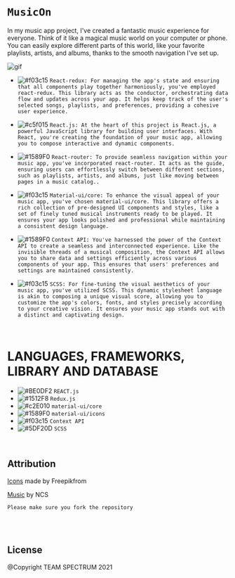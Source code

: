 


# ``` MusicOn ```
In my music app project, I've created a fantastic music experience for everyone. Think of it like a magical music world on your computer or phone. You can easily explore different parts of this world, like your favorite playlists, artists, and albums, thanks to the smooth navigation I've set up.

![gif](https://user-images.githubusercontent.com/53748350/266853986-451ad343-3c42-45e1-87ca-4feec5ef81b2.gif)

 

   - ![#f03c15](https://via.placeholder.com/15/f03c15/000000?text=+) `React-redux: For managing the app's state and ensuring that all components play together harmoniously, you've employed react-redux. This library acts as the conductor, orchestrating data flow and updates across your app. It helps keep track of the user's selected songs, playlists, and preferences, providing a cohesive user experience.`

  -  ![#c5f015](https://via.placeholder.com/15/c5f015/000000?text=+) `React.js: At the heart of this project is React.js, a powerful JavaScript library for building user interfaces. With React, you're creating the foundation of your music app, allowing you to compose interactive and dynamic components.`

  - ![#1589F0](https://via.placeholder.com/15/1589F0/000000?text=+) `React-router: To provide seamless navigation within your music app, you've incorporated react-router. It acts as the guide, ensuring users can effortlessly switch between different sections, such as playlists, artists, and albums, just like moving between pages in a music catalog..`

  - ![#f03c15](https://via.placeholder.com/15/f03c15/000000?text=+) `Material-ui/core: To enhance the visual appeal of your music app, you've chosen material-ui/core. This library offers a rich collection of pre-designed UI components and styles, like a set of finely tuned musical instruments ready to be played. It ensures your app looks polished and professional while maintaining a consistent design language.`


  - ![#1589F0](https://via.placeholder.com/15/1589F0/000000?text=+) `Context API: You've harnessed the power of the Context API to create a seamless and interconnected experience. Like the invisible threads of a musical composition, the Context API allows you to share data and settings efficiently across various components of your app. This ensures that users' preferences and settings are maintained consistently.`

  - ![#f03c15](https://via.placeholder.com/15/f03c15/000000?text=+) `SCSS: For fine-tuning the visual aesthetics of your music app, you've utilized SCSS. This dynamic stylesheet language is akin to composing a unique visual score, allowing you to customize the app's colors, fonts, and styles precisely according to your creative vision. It ensures your music app stands out with a distinct and captivating design.`



 <br>

# LANGUAGES, FRAMEWORKS, LIBRARY AND DATABASE

- ![#BE0DF2](https://via.placeholder.com/15/1589F0/000000?text=+) `REACT.js`
- ![#1512F8](https://via.placeholder.com/15/1589F0/000000?text=+) `Redux.js`
- ![#c2E010](https://via.placeholder.com/15/c5f015/000000?text=+) `material-ui/core`
- ![#1589F0](https://via.placeholder.com/15/1589F0/000000?text=+) `material-ui/icons`
- ![#f03c15](https://via.placeholder.com/15/f03c15/000000?text=+) `Context API`
- ![#5DF20D](https://via.placeholder.com/15/f03c15/000000?text=+) `SCSS`



<br>



 


## Attribution
    
[Icons](www.flaticon.com) made by Freepikfrom 

[Music](https://ncs.io/music) by NCS

    Please make sure you fork the repository



 <br>
 

<br>


License
----
@Copyright TEAM SPECTRUM  2021
